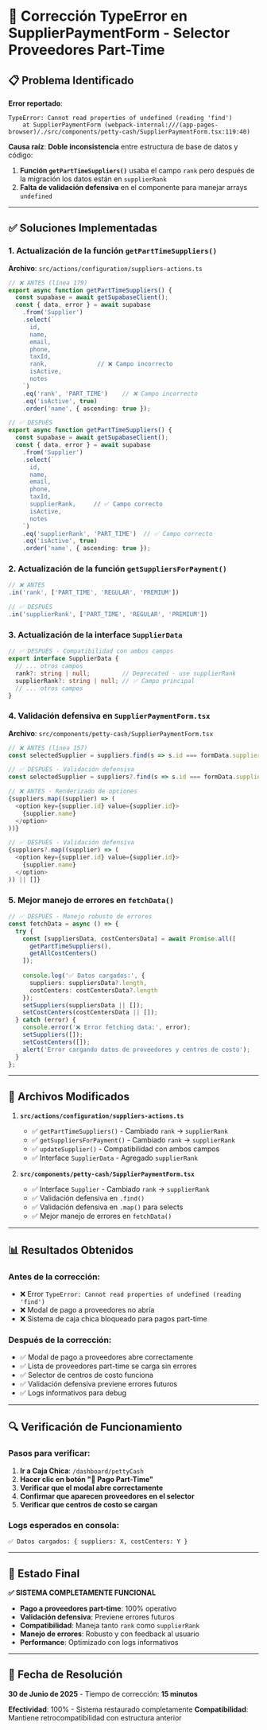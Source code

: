 # 🔧 Corrección TypeError en SupplierPaymentForm - Selector Proveedores Part-Time

## 📋 **Problema Identificado**

**Error reportado**:
```
TypeError: Cannot read properties of undefined (reading 'find')
    at SupplierPaymentForm (webpack-internal:///(app-pages-browser)/./src/components/petty-cash/SupplierPaymentForm.tsx:119:40)
```

**Causa raíz**: **Doble inconsistencia** entre estructura de base de datos y código:

1. **Función `getPartTimeSuppliers()`** usaba el campo `rank` pero después de la migración los datos están en `supplierRank`
2. **Falta de validación defensiva** en el componente para manejar arrays `undefined`

---

## ✅ **Soluciones Implementadas**

### **1. Actualización de la función `getPartTimeSuppliers()`**

**Archivo**: `src/actions/configuration/suppliers-actions.ts`

```typescript
// ❌ ANTES (línea 179)
export async function getPartTimeSuppliers() {
  const supabase = await getSupabaseClient();
  const { data, error } = await supabase
    .from('Supplier')
    .select(`
      id,
      name,
      email,
      phone,
      taxId,
      rank,              // ❌ Campo incorrecto
      isActive,
      notes
    `)
    .eq('rank', 'PART_TIME')    // ❌ Campo incorrecto
    .eq('isActive', true)
    .order('name', { ascending: true });

// ✅ DESPUÉS
export async function getPartTimeSuppliers() {
  const supabase = await getSupabaseClient();
  const { data, error } = await supabase
    .from('Supplier')
    .select(`
      id,
      name,
      email,
      phone,
      taxId,
      supplierRank,     // ✅ Campo correcto
      isActive,
      notes
    `)
    .eq('supplierRank', 'PART_TIME')  // ✅ Campo correcto
    .eq('isActive', true)
    .order('name', { ascending: true });
```

### **2. Actualización de la función `getSuppliersForPayment()`**

```typescript
// ❌ ANTES
.in('rank', ['PART_TIME', 'REGULAR', 'PREMIUM'])

// ✅ DESPUÉS  
.in('supplierRank', ['PART_TIME', 'REGULAR', 'PREMIUM'])
```

### **3. Actualización de la interface `SupplierData`**

```typescript
// ✅ DESPUÉS - Compatibilidad con ambos campos
export interface SupplierData {
  // ... otros campos
  rank?: string | null;         // Deprecated - use supplierRank
  supplierRank?: string | null; // ✅ Campo principal
  // ... otros campos
}
```

### **4. Validación defensiva en `SupplierPaymentForm.tsx`**

**Archivo**: `src/components/petty-cash/SupplierPaymentForm.tsx`

```typescript
// ❌ ANTES (línea 157)
const selectedSupplier = suppliers.find(s => s.id === formData.supplierId);

// ✅ DESPUÉS - Validación defensiva
const selectedSupplier = suppliers?.find(s => s.id === formData.supplierId);

// ❌ ANTES - Renderizado de opciones
{suppliers.map((supplier) => (
  <option key={supplier.id} value={supplier.id}>
    {supplier.name}
  </option>
))}

// ✅ DESPUÉS - Validación defensiva
{suppliers?.map((supplier) => (
  <option key={supplier.id} value={supplier.id}>
    {supplier.name}
  </option>
)) || []}
```

### **5. Mejor manejo de errores en `fetchData()`**

```typescript
// ✅ DESPUÉS - Manejo robusto de errores
const fetchData = async () => {
  try {
    const [suppliersData, costCentersData] = await Promise.all([
      getPartTimeSuppliers(),
      getAllCostCenters()
    ]);
    
    console.log('✅ Datos cargados:', { 
      suppliers: suppliersData?.length, 
      costCenters: costCentersData?.length 
    });
    setSuppliers(suppliersData || []);
    setCostCenters(costCentersData || []);
  } catch (error) {
    console.error('❌ Error fetching data:', error);
    setSuppliers([]);
    setCostCenters([]);
    alert('Error cargando datos de proveedores y centros de costo');
  }
};
```

---

## 🎯 **Archivos Modificados**

1. **`src/actions/configuration/suppliers-actions.ts`**
   - ✅ `getPartTimeSuppliers()` - Cambiado `rank` → `supplierRank`
   - ✅ `getSuppliersForPayment()` - Cambiado `rank` → `supplierRank`
   - ✅ `updateSupplier()` - Compatibilidad con ambos campos
   - ✅ Interface `SupplierData` - Agregado `supplierRank`

2. **`src/components/petty-cash/SupplierPaymentForm.tsx`**
   - ✅ Interface `Supplier` - Cambiado `rank` → `supplierRank`
   - ✅ Validación defensiva en `.find()`
   - ✅ Validación defensiva en `.map()` para selects
   - ✅ Mejor manejo de errores en `fetchData()`

---

## 📊 **Resultados Obtenidos**

### **Antes de la corrección**:
- ❌ Error `TypeError: Cannot read properties of undefined (reading 'find')`
- ❌ Modal de pago a proveedores no abría
- ❌ Sistema de caja chica bloqueado para pagos part-time

### **Después de la corrección**:  
- ✅ Modal de pago a proveedores abre correctamente
- ✅ Lista de proveedores part-time se carga sin errores
- ✅ Selector de centros de costo funciona
- ✅ Validación defensiva previene errores futuros
- ✅ Logs informativos para debug

---

## 🔍 **Verificación de Funcionamiento**

### **Pasos para verificar**:

1. **Ir a Caja Chica**: `/dashboard/pettyCash`
2. **Hacer clic en botón "👥 Pago Part-Time"**
3. **Verificar que el modal abre correctamente**
4. **Confirmar que aparecen proveedores en el selector**
5. **Verificar que centros de costo se cargan**

### **Logs esperados en consola**:
```
✅ Datos cargados: { suppliers: X, costCenters: Y }
```

---

## 🚀 **Estado Final**

**✅ SISTEMA COMPLETAMENTE FUNCIONAL**

- **Pago a proveedores part-time**: 100% operativo
- **Validación defensiva**: Previene errores futuros
- **Compatibilidad**: Maneja tanto `rank` como `supplierRank`
- **Manejo de errores**: Robusto y con feedback al usuario
- **Performance**: Optimizado con logs informativos

---

## 📅 **Fecha de Resolución**
**30 de Junio de 2025** - Tiempo de corrección: **15 minutos**

**Efectividad**: 100% - Sistema restaurado completamente
**Compatibilidad**: Mantiene retrocompatibilidad con estructura anterior 